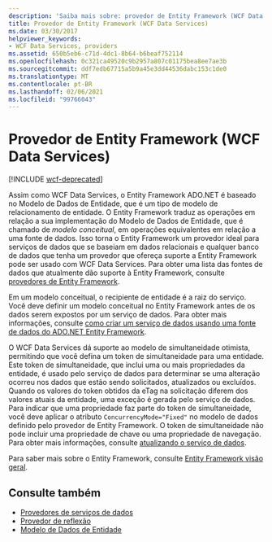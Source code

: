 ```yaml
---
description: 'Saiba mais sobre: provedor de Entity Framework (WCF Data Services)'
title: Provedor de Entity Framework (WCF Data Services)
ms.date: 03/30/2017
helpviewer_keywords:
- WCF Data Services, providers
ms.assetid: 650b5eb6-c71d-4dc1-8b64-b6beaf752114
ms.openlocfilehash: 0c321ca49520c9b2957a807c01175bea8ee7ae3b
ms.sourcegitcommit: ddf7edb67715a5b9a45e3dd44536dabc153c1de0
ms.translationtype: MT
ms.contentlocale: pt-BR
ms.lasthandoff: 02/06/2021
ms.locfileid: "99766043"
---
```

# <a name="entity-framework-provider-wcf-data-services"></a>Provedor de Entity Framework (WCF Data Services)

[!INCLUDE [wcf-deprecated](~/includes/wcf-deprecated.md)]

Assim como WCF Data Services, o Entity Framework ADO.NET é baseado no Modelo de Dados de Entidade, que é um tipo de modelo de relacionamento de entidade. O Entity Framework traduz as operações em relação a sua implementação do Modelo de Dados de Entidade, que é chamado de *modelo conceitual*, em operações equivalentes em relação a uma fonte de dados. Isso torna o Entity Framework um provedor ideal para serviços de dados que se baseiam em dados relacionais e qualquer banco de dados que tenha um provedor que ofereça suporte a Entity Framework pode ser usado com WCF Data Services. Para obter uma lista das fontes de dados que atualmente dão suporte à Entity Framework, consulte [provedores de Entity Framework](/ef/ef6/fundamentals/providers/).
  
 Em um modelo conceitual, o recipiente de entidade é a raiz do serviço. Você deve definir um modelo conceitual no Entity Framework antes de os dados serem expostos por um serviço de dados. Para obter mais informações, consulte [como criar um serviço de dados usando uma fonte de dados do ADO.NET Entity Framework](create-a-data-service-using-an-adonet-ef-data-wcf.md).  
  
 O WCF Data Services dá suporte ao modelo de simultaneidade otimista, permitindo que você defina um token de simultaneidade para uma entidade. Este token de simultaneidade, que inclui uma ou mais propriedades da entidade, é usado pelo serviço de dados para determinar se uma alteração ocorreu nos dados que estão sendo solicitados, atualizados ou excluídos. Quando os valores do token obtidos da eTag na solicitação diferem dos valores atuais da entidade, uma exceção é gerada pelo serviço de dados. Para indicar que uma propriedade faz parte do token de simultaneidade, você deve aplicar o atributo `ConcurrencyMode="Fixed"` no modelo de dados definido pelo provedor de Entity Framework. O token de simultaneidade não pode incluir uma propriedade de chave ou uma propriedade de navegação. Para obter mais informações, consulte [atualizando o serviço de dados](updating-the-data-service-wcf-data-services.md).  
  
 Para saber mais sobre o Entity Framework, consulte [Entity Framework visão geral](../adonet/ef/overview.md).  
  
## <a name="see-also"></a>Consulte também

- [Provedores de serviços de dados](data-services-providers-wcf-data-services.md)
- [Provedor de reflexão](reflection-provider-wcf-data-services.md)
- [Modelo de Dados de Entidade](../adonet/entity-data-model.md)
